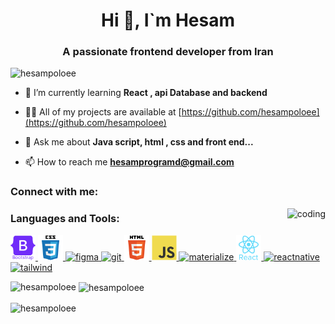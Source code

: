 
<h1 align="center">Hi 👋, I`m Hesam</h1>
<h3 align="center">A passionate frontend developer from Iran</h3>

<p align="left"> <img src="https://komarev.com/ghpvc/?username=hesampoloee&label=Profile%20views&color=0e75b6&style=flat" alt="hesampoloee" /> </p>

- 🌱 I’m currently learning **React , api Database and backend**

- 👨‍💻 All of my projects are available at [https://github.com/hesampoloee](https://github.com/hesampoloee)

- 💬 Ask me about **Java script, html , css and front end...**

- 📫 How to reach me **hesamprogramd@gmail.com**

<h3 align="left">Connect with me:</h3>
<img src = "https://gist.github.com/vininjr/d29bb07bdadb41e4b0923bc8fa748b1a/raw/88f20c9d749d756be63f22b09f3c4ac570bc5101/programming.gif" alt = "coding" align = "right">
<p align="left">
</p>

<h3 align="left">Languages and Tools:</h3>
<p align="left"> <a href="https://getbootstrap.com" target="_blank" rel="noreferrer"> <img src="https://raw.githubusercontent.com/devicons/devicon/master/icons/bootstrap/bootstrap-plain-wordmark.svg" alt="bootstrap" width="40" height="40"/> </a> <a href="https://www.w3schools.com/css/" target="_blank" rel="noreferrer"> <img src="https://raw.githubusercontent.com/devicons/devicon/master/icons/css3/css3-original-wordmark.svg" alt="css3" width="40" height="40"/> </a> <a href="https://www.figma.com/" target="_blank" rel="noreferrer"> <img src="https://www.vectorlogo.zone/logos/figma/figma-icon.svg" alt="figma" width="40" height="40"/> </a> <a href="https://git-scm.com/" target="_blank" rel="noreferrer"> <img src="https://www.vectorlogo.zone/logos/git-scm/git-scm-icon.svg" alt="git" width="40" height="40"/> </a> <a href="https://www.w3.org/html/" target="_blank" rel="noreferrer"> <img src="https://raw.githubusercontent.com/devicons/devicon/master/icons/html5/html5-original-wordmark.svg" alt="html5" width="40" height="40"/> </a> <a href="https://developer.mozilla.org/en-US/docs/Web/JavaScript" target="_blank" rel="noreferrer"> <img src="https://raw.githubusercontent.com/devicons/devicon/master/icons/javascript/javascript-original.svg" alt="javascript" width="40" height="40"/> </a> <a href="https://materializecss.com/" target="_blank" rel="noreferrer"> <img src="https://raw.githubusercontent.com/prplx/svg-logos/5585531d45d294869c4eaab4d7cf2e9c167710a9/svg/materialize.svg" alt="materialize" width="40" height="40"/> </a> <a href="https://reactjs.org/" target="_blank" rel="noreferrer"> <img src="https://raw.githubusercontent.com/devicons/devicon/master/icons/react/react-original-wordmark.svg" alt="react" width="40" height="40"/> </a> <a href="https://reactnative.dev/" target="_blank" rel="noreferrer"> <img src="https://reactnative.dev/img/header_logo.svg" alt="reactnative" width="40" height="40"/> </a> <a href="https://tailwindcss.com/" target="_blank" rel="noreferrer"> <img src="https://www.vectorlogo.zone/logos/tailwindcss/tailwindcss-icon.svg" alt="tailwind" width="40" height="40"/> </a> </p>

<p><img align="left" src="https://github-readme-stats.vercel.app/api/top-langs?username=hesampoloee&show_icons=true&locale=en&layout=compact" alt="hesampoloee" /></p>

<p>&nbsp;<img align="center" src="https://github-readme-stats.vercel.app/api?username=hesampoloee&show_icons=true&locale=en" alt="hesampoloee" /></p>

<p><img align="center" src="https://github-readme-streak-stats.herokuapp.com/?user=hesampoloee&" alt="hesampoloee" /></p>
